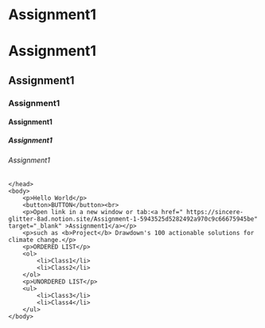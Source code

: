 # Assignment1
<!DOCTYPE html>
<html>
    <head>
        <h1>Assignment1</h1>
        <h2>Assignment1</h2>
        <h3>Assignment1</h3>
        <h4>Assignment1</h4>
        <h5>Assignment1</h5>
        <h6>Assignment1</h6>

    </head>
    <body>
        <p>Hello World</p>
        <button>BUTTON</button><br>
        <p>Open link in a new window or tab:<a href=" https://sincere-glitter-8ad.notion.site/Assignment-1-5943525d5282492a970c9c66675945be" target="_blank" >Assignment1</a></p>
        <p>such as <b>Project</b> Drawdown's 100 actionable solutions for climate change.</p>
        <p>ORDERED LIST</p>
        <ol>
            <li>Class1</li>
            <li>Class2</li>
        </ol>
        <p>UNORDERED LIST</p>
        <ul>
            <li>Class3</li>
            <li>Class4</li>
        </ul>
    </body>    
</html>
